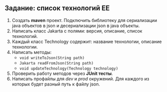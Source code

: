 ## Задание: список технологий EE

1. Создать **maven** проект. Подключить библиотеку для сериализации java объектов в json и десериализации json в java объекты.
2. Написать класс Jakarta с полями: версия, описание, список технологий. 
3. Каждый класс Technology содержит: название технологии, описание технологии.
4. Написать методы:
   - `void writeToJson(String path)`
   - `Jakarta readFromJson(String path)`
   - `void updateTechnology(Technology technology)`
5. Проверить работу методов через **JUnit тесты**.
6. Написать профайлы для *dev* и *prod* окружений. Для каждого из которых будет разный путь к файлу json.